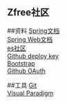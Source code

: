 ## Zfree社区

##资料
[Spring文档](https://spring.io/guides)  
[Spring Web文档](https://spring.io/guides/gs/serving-web-content/)  
[es社区](https://elasticsearch.cn/explore)  
[Github deploy key](https://developer.github.com/v3/guides/manage-deploy-keys/#deploy-keys)  
[Bootstrap](https://v3.bootcss.com/getting-started/)  
[Github OAuth](https://developer.github.com/apps/building-github-apps/creating-a-github-app/)  

##工具
[Git](https://git-scm.com/downloadgit)  
[Visual Paradigm](https://www.visual-paradigm.com)